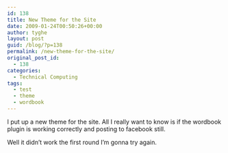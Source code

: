 ```yaml
---
id: 138
title: New Theme for the Site
date: 2009-01-24T00:50:26+00:00
author: tyghe
layout: post
guid: /blog/?p=138
permalink: /new-theme-for-the-site/
original_post_id:
  - 138
categories:
  - Technical Computing
tags:
  - test
  - theme
  - wordbook
---
```

I put up a new theme for the site. All I really want to know is if the wordbook plugin is working correctly and posting to facebook still.

Well it didn&#8217;t work the first round I&#8217;m gonna try again.
